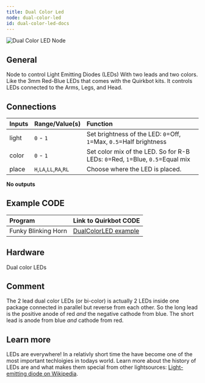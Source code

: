 ```yaml
---
title: Dual Color Led
node: dual-color-led
id: dual-color-led-docs
---
```


![Dual Color LED Node]

## General

Node to control Light Emitting Diodes (LEDs) With two leads and two colors. Like the 3mm Red-Blue LEDs that comes with the Quirkbot kits. It controls LEDs connected to the Arms, Legs, and Head.

## Connections

Inputs     | Range/Value(s)          | Function
:----------|:------------------------|:--------
light      | `0` - `1`               | Set brightness of the LED: `0`=Off, `1`=Max,  `0.5`=Half brightness
color      | `0` - `1`               | Set color mix of the LED. So for R-B LEDs: `0`=Red, `1`=Blue, `0.5`=Equal mix
place      | `H`,`LA`,`LL`,`RA`,`RL` | Choose where the LED is placed.

**No outputs**

## Example CODE

Program | Link to Quirkbot CODE
:-------|:---------------------
Funky Blinking Horn | [DualColorLED example](http://code.quirkbot.com/program/5655f68dd31f000100c5e758 "Go to Quirkbot CODE")

## Hardware
Dual color LEDs

## Comment
The 2 lead dual color LEDs (or bi-color) is actually 2 LEDs inside one package connected in parallel but reverse from each other. So the long lead is the positive anode of red *and* the negative cathode from blue. The short lead is anode from blue *and* cathode from red.

## Learn more
LEDs are everywhere! In a relativly short time the have become one of the most important techloigies in todays world. Learn more about the history of LEDs are and what makes them special from other lightsources: [Light-emitting diode on Wikipedia](https://en.wikipedia.org/wiki/Light-emitting_diode).

[Dual Color LED Node]: {{r_base_url}}/content-assets/documentation/nodes/DualColorLED.png
